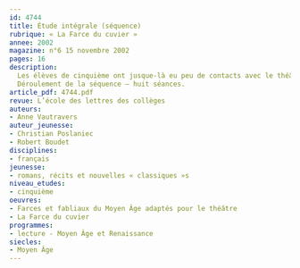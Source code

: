 ```yaml
---
id: 4744
title: Étude intégrale (séquence)
rubrique: « La Farce du cuvier »
annee: 2002
magazine: n°6 15 novembre 2002
pages: 16
description: 
  Les élèves de cinquième ont jusque-là eu peu de contacts avec le théâtre du Moyen Âge. Pour cette étude, cet article propose d’utiliser le texte traduit par Christian Poslaniec et adapté pour le théâtre par Robert Boudet, paru à l’école des loisirs sous le titre « Farces et fabliaux du Moyen Âge adaptés pour le théâtre ». Le travail proposé ici insiste sur le fait qu’il s’agit de théâtre, une place importante est donc accordée à l’oral. On demande très souvent aux élèves de jouer pour comprendre, et ce sont leurs tâtonnements qui leur permettent de prendre conscience des nuances de la pièce. Par ailleurs, la farce est un type de théâtre particulier que les élèves vont peu à peu découvrir et on leur demande, en fin de séquence, d’en donner une définition.
  Déroulement de la séquence – huit séances.
article_pdf: 4744.pdf
revue: L’école des lettres des collèges
auteurs:
- Anne Vautravers
auteur_jeunesse:
- Christian Poslaniec
- Robert Boudet
disciplines:
- français
jeunesse:
- romans, récits et nouvelles « classiques »s
niveau_etudes:
- cinquième
oeuvres:
- Farces et fabliaux du Moyen Âge adaptés pour le théâtre
- La Farce du cuvier
programmes:
- lecture - Moyen Âge et Renaissance
siecles:
- Moyen Âge
---
```

